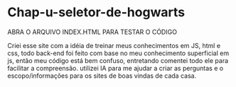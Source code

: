 # Chap-u-seletor-de-hogwarts
ABRA O ARQUIVO INDEX.HTML PARA TESTAR O CÓDIGO

Criei esse site com a idéia de treinar meus conhecimentos em JS, html e css, todo back-end foi feito com base no meu conhecimento superficial em js, então meu código está bem confuso,
entretando comentei todo ele para facilitar a compreensão.
utilizei IA para me ajudar a criar as perguntas e o escopo/informações para os sites de boas vindas de cada casa.
